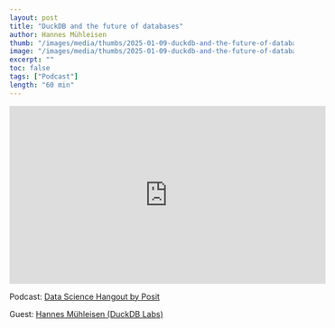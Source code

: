```yaml
---
layout: post
title: "DuckDB and the future of databases"
author: Hannes Mühleisen
thumb: "/images/media/thumbs/2025-01-09-duckdb-and-the-future-of-databases.png"
image: "/images/media/thumbs/2025-01-09-duckdb-and-the-future-of-databases.png"
excerpt: ""
toc: false
tags: ["Podcast"]
length: "60 min"
---
```


<div class="video-container">
<iframe width="560" height="315" src="https://www.youtube-nocookie.com/embed/GvgbcWtHgVY?si=UyBGxMh5UB1sc6oZ" title="YouTube video player" frameborder="0" allow="accelerometer; autoplay; clipboard-write; encrypted-media; gyroscope; picture-in-picture; web-share" referrerpolicy="strict-origin-when-cross-origin" allowfullscreen></iframe>
</div>

Podcast: [Data Science Hangout by Posit](https://pos.it/dsh )

Guest: [Hannes Mühleisen (DuckDB Labs)](https://hannes.muehleisen.org/)
